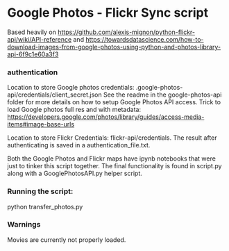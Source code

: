 # Google Photos - Flickr Sync script

Based heavily on https://github.com/alexis-mignon/python-flickr-api/wiki/API-reference
and https://towardsdatascience.com/how-to-download-images-from-google-photos-using-python-and-photos-library-api-6f9c1e60a3f3

### authentication
Location to store Google photos credentials:
.google-photos-api/credentials/client_secret.json
See the readme in the google-photos-api folder for more details on how to setup Google Photos API access.
Trick to load Google photos full res and with metadata: 
https://developers.google.com/photos/library/guides/access-media-items#image-base-urls

Location to store Flickr Credentials: flickr-api/credentials. The result after authenticating is saved in a authentication_file.txt.

Both the Google Photos and Flickr maps have ipynb notebooks that were just to tinker this script together. The final functionality is found in script.py along with a GooglePhotosAPI.py helper script.

### Running the script:
python transfer_photos.py

### Warnings
Movies are currently not properly loaded.


